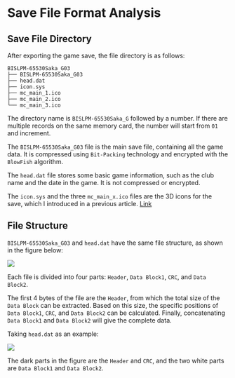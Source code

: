# Save File Format Analysis

## Save File Directory

After exporting the game save, the file directory is as follows:

```
BISLPM-65530Saka_G03
├── BISLPM-65530Saka_G03
├── head.dat
├── icon.sys
├── mc_main_1.ico
├── mc_main_2.ico
└── mc_main_3.ico
```

The directory name is `BISLPM-65530Saka_G` followed by a number. If there are multiple records on the same memory card, the number will start from `01` and increment.

The `BISLPM-65530Saka_G03` file is the main save file, containing all the game data. It is compressed using `Bit-Packing` technology and encrypted with the `BlowFish` algorithm.

The `head.dat` file stores some basic game information, such as the club name and the date in the game. It is not compressed or encrypted.

The `icon.sys` and the three `mc_main_x.ico` files are the 3D icons for the save, which I introduced in a previous article. [Link](https://babyno.top/en/posts/2023/10/parsing-ps2-3d-icon/)

## File Structure

`BISLPM-65530Saka_G03` and `head.dat` have the same file structure, as shown in the figure below:

![](https://babyno.top/imgs/posts/2025-01-14-sakatsuku-04-game-reverse-save-file-analysis/saka_tool.jpg)

Each file is divided into four parts: `Header`, `Data Block1`, `CRC`, and `Data Block2`.

The first 4 bytes of the file are the `Header`, from which the total size of the `Data Block` can be extracted. Based on this size, the specific positions of `Data Block1`, `CRC`, and `Data Block2` can be calculated. Finally, concatenating `Data Block1` and `Data Block2` will give the complete data.

Taking `head.dat` as an example:

![](https://babyno.top/imgs/posts/2025-01-14-sakatsuku-04-game-reverse-save-file-analysis/2.jpg)

The dark parts in the figure are the `Header` and `CRC`, and the two white parts are `Data Block1` and `Data Block2`.
